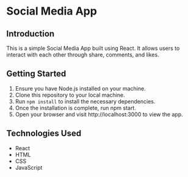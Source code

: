 # Social Media App

## Introduction
This is a simple Social Media App built using React. It allows users to interact with each other through share, comments, and likes.

## Getting Started
1. Ensure you have Node.js installed on your machine.
2. Clone this repository to your local machine.
3. Run `npm install` to install the necessary dependencies.
4. Once the installation is complete, run npm start.
5. Open your browser and visit http://localhost:3000 to view the app.

## Technologies Used
- React
- HTML
- CSS
- JavaScript

